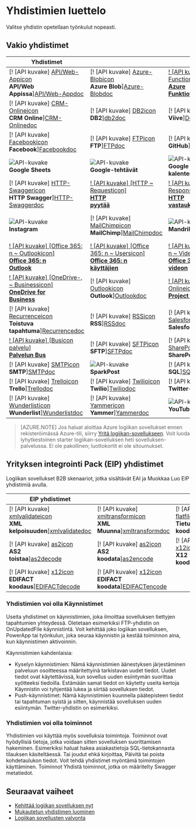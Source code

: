 <properties
    pageTitle="Luettelo Microsoftin hallitsemaan yhdistimet käytettäväksi Microsoft Azure logiikan sovelluksissa | Microsoft Azure App palvelun | Microsoft Azure"
    description="Täydellinen luettelo Microsoftin hallitsemaan yhdistimet, voit tehdä logiikan sovellusten Azure-sovelluksen palvelun luominen"
    services="logic-apps"
    documentationCenter=""
    authors="MSFTMAN"
    manager="erikre"
    editor=""
    tags="connectors"/>

<tags
    ms.service="logic-apps"
    ms.workload="integration"
    ms.tgt_pltfrm="na"
    ms.devlang="na"
    ms.topic="get-started-article"
    ms.date="09/20/2016"
    ms.author="deonhe"/>

# <a name="list-of-connectors"></a>Yhdistimien luettelo

Valitse yhdistin opetellaan työnkulut nopeasti.

## <a name="standard-connectors"></a>Vakio yhdistimet

|Yhdistimet||||
|-----------|-----------|-----------|-----------|
|[! [API kuvake] [API/Web-Appicon] <br/> **API/Web Appissa**][API/Web-Appdoc]|[! [API kuvake] [Azure-Blobicon] <br/> **Azure Blob**][Azure-Blobdoc]|[! [API kuvake] [Azure ~ Functionsicon] <br/> **Azure<br/>Funktiot**][Azure~Functionsdoc]|[! [API kuvake] [Boxicon] <br/>**Box**][Boxdoc]|
|[! [API kuvake] [CRM-Onlineicon] <br/> **CRM Online**][CRM-Onlinedoc]|[! [API kuvake] [DB2icon] <br/>**DB2**][db2doc]|[! [API kuvake] [Delayicon] <br/> **Viive**][Delaydoc]|[! [API kuvake] [Dropboxicon] <br/> **Synkronointikansion**][Dropboxdoc]|
|[! [API kuvake] [Facebookicon] <br/> **Facebook**][Facebookdoc]|[! [API kuvake] [FTPicon] <br/>**FTP**][FTPdoc]|[! [API kuvake] [GitHubicon] <br/> **GitHub**][GitHubdoc]|[! [API kuvake] [Google-Driveicon] <br/> **Google driven**][Google-Drivedoc]|
|![API-kuvake][Google-Sheetsicon]<br/>**Google Sheets**|![API-kuvake][Google-Tasksicon]<br/>**Google-tehtävät**|![API-kuvake][Google~Calendaricon]<br/>**Google<br/>kalenteri**|[! [API kuvake] [HTTPicon] <br/>**HTTP**][HTTPdoc]|
|[! [API kuvake] [HTTP-Swaggericon] <br/> **HTTP Swagger**][HTTP-Swaggerdoc]|[! [API kuvake] [HTTP ~ Requesticon] <br/> **HTTP<br/>pyytää**][HTTP~Requestdoc]|[! [API kuvake] [HTTP ~ Responseicon] <br/> **HTTP<br/>vastauksen**][HTTP~Responsedoc]|[! [API kuvake] [Informixicon] <br/> **Informix**][informixdoc]|
|![API-kuvake][Instagramicon]<br/>**Instagram**|[! [API kuvake] [MailChimpicon] <br/> **MailChimp**][MailChimpdoc]|![API-kuvake][Mandrillicon]<br/>**Mandrill**|[! [API kuvake] [Ylemmän tason ~ logiikan Appicon] <br/> **Ylemmän tason<br/>logiikan sovelluksen**][Nested~Logic-Appdoc]|
|[! [API kuvake] [Office 365: n ~ Outlookicon] <br/> **Office 365: n<br/>Outlook**][Office-365~Outlookdoc]|[! [API kuvake] [Office 365: n ~ Usersicon] <br/> **Office 365: n<br/>käyttäjien**][Office-365~Usersdoc]|[! [API kuvake] [Office 365: n ~ Videoicon] <br/> **Office 365: n<br/>videon**][Office-365~Videodoc]|[! [API kuvake] [OneDriveicon] <br/> **Onedriveen**][OneDrivedoc]|
|[! [API kuvake] [OneDrive-, ~ Businessicon] <br/> **OneDrive for<br/>Business**][OneDrive-for~Businessdoc]|[! [API kuvake] [Outlookicon] <br/> **Outlook**][Outlookdoc]|[! [API kuvake] [Projektin Onlineicon] <br/> **Project Onlinessa**][Project-Onlinedoc]|[! [API kuvake] [Queryicon] <br/> **Kysely**][Querydoc]|
|[! [API kuvake] [Recurrenceicon] <br/> **Toistuva tapahtuma**][Recurrencedoc]|[! [API kuvake] [RSSicon] <br/>**RSS**][RSSdoc]|[! [API kuvake] [Salesforceicon] <br/> **Salesforce**][Salesforcedoc]|[! [API kuvake] [SendGridicon] <br/> **SendGrid**][SendGriddoc]|
|[! [API kuvake] [Busicon palvelu] <br/> **Palvelun Bus**][Service-Busdoc]|[! [API kuvake] [SFTPicon] <br/>**SFTP**][SFTPdoc]|[! [API kuvake] [SharePointicon] <br/> **SharePoint**][SharePointdoc]|[! [API kuvake] [Slackicon] <br/> **Liukuma**][Slackdoc]|
|[! [API kuvake] [SMTPicon] <br/>**SMTP**][SMTPdoc]|![API-kuvake][SparkPosticon]<br/>**SparkPost**|[! [API kuvake] [SQLicon] <br/>**SQL**][SQLdoc]|[! [API kuvake] [Translatoricon] <br/> **Translator**][Translatordoc]|
|[! [API kuvake] [Trelloicon] <br/> **Trello**][Trellodoc]|[! [API kuvake] [Twilioicon] <br/> **Twilio**][Twiliodoc]|[! [API kuvake] [Twittericon] <br/> **Twitter-**][Twitterdoc]|[! [API kuvake] [Webhookicon] <br/> **Webhook**][Webhookdoc]|
|[! [API kuvake] [Wunderlisticon] <br/> **Wunderlist**][Wunderlistdoc]|[! [API kuvake] [Yammericon] <br/> **Yammer**][Yammerdoc]|![API-kuvake][YouTubeicon]<br/>**YouTube**||

> [AZURE.NOTE] Jos haluat aloittaa Azure logiikan sovellukset ennen rekisteröimässä Azure-tili, siirry [Yritä logiikan-sovellukseen](https://tryappservice.azure.com/?appservice=logic). Voit luoda lyhytkestoinen starter logiikan-sovelluksen heti sovelluksen-palvelussa. Ei ole pakollinen; luottokortit ei ole sitoumukset.

## <a name="enterprise-integration-pack-eip-connectors"></a>Yrityksen integrointi Pack (EIP) yhdistimet
Logiikan sovellukset B2B skenaariot, jotka sisältävät EAI ja Muokkaa Luo EIP yhdistimiä avulla.  
 
|EIP yhdistimet ||||
|-----------|-----------|-----------|-----------|
|[! [API kuvake] [xmlvalidateicon] <br/> **XML <br/>kelpoisuuden**][xmlvalidatedoc]|[! [API kuvake] [xmltransformicon] <br/> **XML<br/> Muunna**][xmltransformdoc]|[! [API kuvake] [flatfileicon] <br/> **Tietuetiedostoon</br>koodata**][flatfiledoc]|[! [API kuvake] [flatfiledecodeicon] <br/> **Tietuetiedostoon</br>koodaus**][flatfiledecodedoc]|
|[! [API kuvake] [as2icon] <br/> **AS2</br>toistaa**][as2decode]|[! [API kuvake] [as2icon] <br/> **AS2</br>koodata**][as2encode]|[! [API kuvake] [x12icon] <br/> **X12</br>koodaus**][x12decode]|[! [API kuvake] [x12icon] <br/> **X12</br>koodata**][x12encode]|
|[! [API kuvake] [x12icon] <br/> **EDIFACT</br>koodaus**][EDIFACTdecode]|[! [API kuvake] [x12icon] <br/> **EDIFACT</br>koodata**][EDIFACTencode]||||

<!-- TODO: Add Functions, App Service, and Nested Workflow Icons -->
### <a name="connectors-can-be-triggers"></a>Yhdistimien voi olla Käynnistimet
Useita yhdistimet on käynnistimien, joka ilmoittaa sovelluksen tiettyjen tapahtumien yhteydessä. Oletetaan esimerkiksi FTP-yhdistin on OnUpdatedFile käynnistintä. Voit kehittää joko logiikan sovelluksen, PowerApp tai työnkulun, joka seuraa käynnistin ja kestää toiminnon aina, kun käynnistimen aktivoinnin.

Käynnistimien kahdenlaisia:  

* Kyselyn käynnistimien: Nämä käynnistimien äänestyksen järjestäminen palveluun osoitteessa määritettyinä tarkistavan uudet tiedot. Uudet tiedot ovat käytettävissä, kun sovellus uuden esiintymän suorittaa syötteeksi tiedoilla. Estämään samat tiedot on käytetty useita kertoja Käynnistin voi tyhjentää lukea ja siirtää sovelluksen tiedot.
* Push-käynnistimet: Nämä käynnistimien kuunnella päätepisteen tiedot tai tapahtuman syistä ja sitten, käynnistää sovelluksen uuden esiintymän. Twitter-yhdistin on esimerkiksi.

### <a name="connectors-can-be-actions"></a>Yhdistimien voi olla toiminnot
Yhdistimien voi käyttää myös sovelluksia toimintoja. Toiminnot ovat hyödyllisiä tietoja, jotka voidaan sitten sovelluksen suorittamisen hakeminen. Esimerkiksi haluat hakea asiakastietoja SQL-tietokannasta tilauksen käsiteltäessä. Tai joudut ehkä kirjoittaa, Päivitä tai poista kohdetaulukon tiedot. Voit tehdä yhdistimet myöntämä toimintojen käyttäminen. Toiminnot Yhdistä toiminnot, jotka on määritelty Swagger metatiedot.

## <a name="next-steps"></a>Seuraavat vaiheet

- [Kehittää logiikan sovelluksen nyt](../app-service-logic/app-service-logic-create-a-logic-app.md)  
- [Mukautetun yhdistimen luominen](../app-service-logic/app-service-logic-create-api-app.md)
- [Logiikan sovellusten valvonta](../app-service-logic/app-service-logic-monitor-your-logic-apps.md)

<!--Connectors Documentation-->
[azure-blobdoc]: ./connectors-create-api-azureblobstorage.md "Muodosta yhteys Azure-blob-blob-säilö tiedostojen hallinta."
[boxDoc]: ./connectors-create-api-box.md "Muodostaa yhteyden ruutuun ja lataa, Hae, poista, luetteloita ja tiedoston tehtäviä."
[crm-onlinedoc]: ./connectors-create-api-crmonline.md "Muodosta yhteys Dynamics CRM Online ja tee Lisää CRM Online tietojesi kanssa."
[db2doc]: ./connectors-create-api-db2.md "Muodosta yhteys IBM DB2-pilvi tai paikalliseen päivittää riviä, taulukon ja muita toimintoja."
[dropboxdoc]: ./connectors-create-api-dropbox.md "Muodostaa yhteyden Dropbox ja voit saada, poista, luetteloita ja tiedoston tehtäviä."
[facebookdoc]: ./connectors-create-api-facebook.md "Yhdistä Facebook aikajanan julkaiseminen-sivulla, syötteen ja paljon muuta."
[ftpdoc]: ./connectors-create-api-ftp.md "Muodostaa yhteyden FTP / FTPS-palvelimen nimen ja tee eri FTP tehtäviä, kuten lataamisen käytön, poistamalla tiedostoja ja paljon muuta."
[google-drivedoc]: ./connectors-create-api-googledrive.md "Muodosta yhteys GoogleDrive ja käsittelyä varten."
[informixdoc]: ./connectors-create-api-informix.md "Muodosta yhteys pilveen tai paikallisen Informix rivin ja luetteloita taulukot."
[translatordoc]: ./connectors-create-api-microsofttranslator.md
[office-365~outlookdoc]: ./connectors-create-api-office365-outlook.md "Office 365-yhdistin voit lähettää ja vastaanottaa sähköpostiviestejä, hallitsevan kalenteriasi sekä hallita yhteystietoja Office 365-tilin avulla."
[office-365~usersdoc]: ./connectors-create-api-office365-users.md
[office-365~videodoc]: ./connectors-create-api-office365-video.md
[onedrivedoc]: ./connectors-create-api-onedrive.md "Muodostaa yhteyden henkilökohtaiseen Microsoft-Onedriveen ja lataa, poista tai luettelon tiedostot."
[onedrive-for~businessdoc]: ./connectors-create-api-onedriveforbusiness.md "Muodostaa yhteyden yrityksesi Microsoft OneDrive ja lataa, poistaa, ja tiedostot."
[outlookdoc]: ./connectors-create-api-outlook.md "Outlook-sähköpostilaatikkosi sekä käyttää sähköpostia ja paljon muuta."
[project-onlinedoc]: ./connectors-create-api-projectonline.md "Muodostaa yhteyden Microsoft Project online-tilassa."
[rssdoc]: ./connectors-create-api-rss.md "RSS-Connectorin avulla käyttäjät voivat julkaista ja noutaa syötteen kohteet. Sen avulla käyttäjät voivat aiheuttaa toimintoja, kun uusi kohde on julkaistu syötteen myös."
[salesforcedoc]: ./connectors-create-api-salesforce.md "Muodostaa yhteyden Salesforce-tiliisi ja hallita asiakkaat, liidit, mahdollisuudet ja lisää."
[sendgriddoc]: ./connectors-create-api-sendgrid.md "Muodostaa yhteyden Microsoft Project online-tilassa."
[service-busdoc]: ./connectors-create-api-servicebus.md "Voit lähettää viestejä palvelun Bus olevien ja ohjeita ja vastaanottaa viestejä palvelun Bus olevien ja tilaukset."
[sharepointdoc]: ./connectors-create-api-sharepointonline.md "Muodostaa yhteyden SharePoint online-tilaan ja asiakirjojen ja luettelokohteiden hallinta."
[slackdoc]: ./connectors-create-api-slack.md "Muodosta yhteys liukuma ja liukuma kanavien viestejä."
[sftpdoc]: ./connectors-create-api-sftp.md "Muodostaa yhteyden SFTP ja voit ladata, Hae, poista tiedostoja ja paljon muuta."
[githubdoc]: ./connectors-create-api-github.md "Muodostaa yhteyden GitHub ja voit seurata."
[mailchimpdoc]: ./connectors-create-api-mailchimp.md "Lähetä sähköpostia paremmin."
[smtpdoc]: ./connectors-create-api-smtp.md "Muodostaa yhteyden SMTP-palvelimen ja lähettää sähköpostiviestejä, joissa on liitteitä."
[sqldoc]: ./connectors-create-api-sqlazure.md "Muodostaa yhteyden SQL Azure-tietokanta. Voit luoda, päivittää, Hae ja poistaa SQL-tietokannan taulukkoon."
[trellodoc]: ./connectors-create-api-trello.md "Trello on ilmainen, joustava ja visual järjestää mitään kenen kanssa."
[twiliodoc]: ./connectors-create-api-twilio.md "Muodostaa yhteyden Twilio ja voit lähettää ja saat ilmoituksen, saat käytettävissä olevia numeroita, saapuvat puhelinnumerot ja lisää hallinta."
[twitterdoc]: ./connectors-create-api-twitter.md "Muodostaa yhteyden Twitter ja Hae aikajanojen ja kirjaa tweets."
[wunderlistdoc]: ./connectors-create-api-wunderlist.md "Pidä elämäsi synkronoituina."
[yammerdoc]: ./connectors-create-api-yammer.md "Muodostaa yhteyden Yammer viestejä ja uusien viestien noutaminen."
[as2doc]: ../app-service-logic/app-service-logic-enterprise-integration-as2.md "Tietoja yrityksen integrointi AS2."
[x12doc]: ../app-service-logic/app-service-logic-enterprise-integration-x12.md "Lisätietoja yrityksen integrointi X12"
[flatfiledoc]: ../app-service-logic/app-service-logic-enterprise-integration-flatfile.md "Tietoja yrityksen integrointi tietuetiedostoon."
[flatfiledecodedoc]: ../app-service-logic/app-service-logic-enterprise-integration-flatfile.md "Tietoja yrityksen integrointi tietuetiedostoon."
[xmlvalidatedoc]: ../app-service-logic/app-service-logic-enterprise-integration-xml-validation.md "Tietoja yrityksen integrointi XML-tarkistus."
[xmltransformdoc]: ../app-service-logic/app-service-logic-enterprise-integration-transform.md "Tietoja yrityksen integrointi muunnoksia."
[as2decode]: ..//app-service-logic/app-service-logic-enterprise-integration-as2-decode.md "Lisätietoja AS2 toistaa enterprise-integrointi"
[as2encode]: ..//app-service-logic/app-service-logic-enterprise-integration-as2-encode.md "Lisätietoja AS2 koodata enterprise-integrointi"
[X12decode]: ..//app-service-logic/app-service-logic-enterprise-integration-X12-decode.md "Lisätietoja yrityksen integrointi X12 koodaus"
[X12encode]: ..//app-service-logic/app-service-logic-enterprise-integration-X12-encode.md "Lisätietoja yrityksen integrointi X12 koodata"
[EDIFACTdecode]: ..//app-service-logic/app-service-logic-enterprise-integration-EDIFACT-decode.md "Lisätietoja yrityksen integrointi EDIFACT koodaus"
[EDIFACTencode]: ..//app-service-logic/app-service-logic-enterprise-integration-EDIFACT-encode.md "Lisätietoja EDIFACT koodata enterprise-integrointi"
[httpdoc]: ./connectors-native-http.md "HTTP-yhdistin HTTP soittamiseen."
[http~requestdoc]: ./connectors-native-reqres.md "Pyynnön ja vastauksen toiminnot."
[http~responsedoc]: ./connectors-native-reqres.md "Pyynnön ja vastauksen toiminnot."
[delaydoc]: ./connectors-native-delay.md "Lisätietoja viive-toiminto."
[http-swaggerdoc]: ./connectors-native-http-swagger.md "HTTP-puheluissa HTTP + Swagger yhdistin."
[querydoc]: ./connectors-native-query.md "Kyselyn toiminto ja suodattaa matriiseja."
[webhookdoc]: ./connectors-native-webhook.md "Webhook toiminto ja logiikka sovellusten käynnistintä."
[azure~functionsdoc]: ../app-service-logic/app-service-logic-azure-functions.md "Integroi logiikan sovellusten Azure-funktiot."
[api/web-appdoc]: ../app-service-logic/app-service-logic-custom-hosted-api.md "Integroi logiikan sovellusten Service API sovellukset."
[nested~logic-appdoc]: ../app-service-logic/app-service-logic-http-endpoint.md "Integroi sisäkkäisiä työnkulun logiikan sovellukset."
[recurrencedoc]:  ./connectors-native-recurrence.md "Toistuminen logiikan sovellusten käynnistintä."
[google-sheetsdoc]: ./connectors-create-api-googlesheet.md "Google Sheets yhdistää ja muokata taulukoita."
[google-tasksdoc]: ./connectors-create-api-googletasks.md "Muodostaa yhteyden Google tehtävät ja voit hallita tehtäviä."
[google~calendardoc]: ./connectors-create-api-googlecalendar.md "Muodostaa yhteyden Google-kalenteri ja hallita kalenteri."
[instagramdoc]: ./connectors-create-api-instagram.md "Muodostaa yhteyden Instagram ja voit käynnistää tai tapahtumista toimia."
[mandrilldoc]: ./connectors-create-api-mandrill.md "Muodostaa yhteyden Mandrill ja voidaan käyttää viestintään."
[youtubedoc]: ./connectors-create-api-youtube.md "Muodostaa yhteyden YouTube ja käsitellä videoiden ja kanavien."
[sparkpostdoc]: ./connectors-create-api-sparkpost.md "Muodostaa yhteyden SparkPost ja voidaan käyttää viestintään."

<!--Icon references-->
[Azure-Blobicon]: ./media/apis-list/azureblob.png
[Azure~Functionsicon]: ./media/apis-list/function.png
[Boxicon]: ./media/apis-list/box.png
[CRM-Onlineicon]: ./media/apis-list/dynamicscrmonline.png
[DB2icon]: ./media/apis-list/db2.png
[Dropboxicon]: ./media/apis-list/dropbox.png
[Facebookicon]: ./media/apis-list/facebook.png
[FTPicon]: ./media/apis-list/ftp.png
[GitHubicon]: ./media/apis-list/github.png
[Google-Driveicon]: ./media/apis-list/googledrive.png
[Google~Calendaricon]: ./media/apis-list/googlecalendar.png
[Google-Tasksicon]: ./media/apis-list/googletasks.png
[Google-Sheetsicon]: ./media/apis-list/googlesheet.png
[HTTPicon]: ./media/apis-list/http.png
[HTTP~Requesticon]: ./media/apis-list/request.png
[HTTP~Responseicon]: ./media/apis-list/response.png
[Informixicon]: ./media/apis-list/informix.png
[MailChimpicon]: ./media/apis-list/mailchimp.png
[Translatoricon]: ./media/apis-list/microsofttranslator.png
[Office-365~Outlookicon]: ./media/apis-list/office365.png
[Office-365~Usersicon]: ./media/apis-list/office365.png
[Office-365~Videoicon]: ./media/apis-list/sharepointonline.png
[OneDriveicon]: ./media/apis-list/onedrive.png
[OneDrive-for~Businessicon]: ./media/apis-list/onedriveforbusiness.png
[Outlookicon]: ./media/apis-list/outlook.png
[Project-Onlineicon]: ./media/apis-list/projectonline.png
[RSSicon]: ./media/apis-list/rss.png
[Salesforceicon]: ./media/apis-list/salesforce.png
[SendGridicon]: ./media/apis-list/sendgrid.png
[Service-Busicon]: ./media/apis-list/servicebus.png
[SFTPicon]: ./media/apis-list/sftp.png
[SharePointicon]: ./media/apis-list/sharepointonline.png
[Slackicon]: ./media/apis-list/slack.png
[SMTPicon]: ./media/apis-list/smtp.png
[SQLicon]: ./media/apis-list/sql.png
[Trelloicon]: ./media/apis-list/trello.png
[Twilioicon]: ./media/apis-list/twilio.png
[Twittericon]: ./media/apis-list/twitter.png
[Wunderlisticon]: ./media/apis-list/wunderlist.png
[Yammericon]: ./media/apis-list/yammer.png
[Mandrillicon]: ./media/apis-list/mandrill.png
[SparkPosticon]: ./media/apis-list/sparkpost.png
[Instagramicon]: ./media/apis-list/instagram.png
[YouTubeicon]: ./media/apis-list/youtube.png
[Delayicon]: ./media/apis-list/delay.png
[HTTP-Swaggericon]: ./media/apis-list/http_swagger.png
[Queryicon]: ./media/apis-list/query.png
[Webhookicon]: ./media/apis-list/webhook.png
[API/Web-Appicon]: ./media/apis-list/api.png
[Nested~Logic-Appicon]: ./media/apis-list/workflow.png
[Recurrenceicon]: ./media/apis-list/recurrence.png

<!-- EIP Icons -->
[as2icon]: ./media/apis-list/as2new.png
[x12icon]: ./media/apis-list/x12new.png
[flatfileicon]: ./media/apis-list/flatfileencoding.png
[flatfiledecodeicon]: ./media/apis-list/flatfiledecoding.png
[xmlvalidateicon]: ./media/apis-list/xmlvalidation.png
[xmltransformicon]: ./media/apis-list/xsltransform.png
